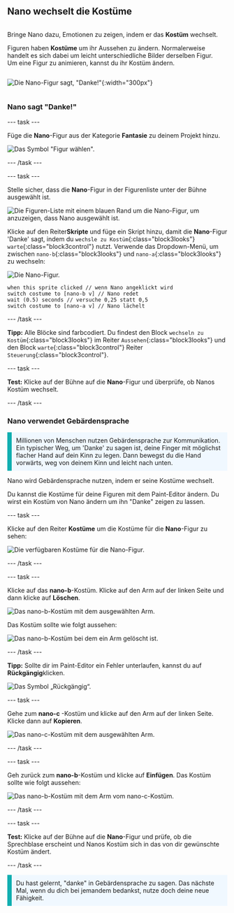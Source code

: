 ## Nano wechselt die Kostüme

<div style="display: flex; flex-wrap: wrap">
<div style="flex-basis: 200px; flex-grow: 1; margin-right: 15px;">

Bringe Nano dazu, Emotionen zu zeigen, indem er das **Kostüm** wechselt.

Figuren haben **Kostüme** um ihr Aussehen zu ändern. Normalerweise handelt es sich dabei um leicht unterschiedliche Bilder derselben Figur. Um eine Figur zu animieren, kannst du ihr Kostüm ändern.

</div>
<div>

![Die Nano-Figur sagt, "Danke!"](images/nano-step-2.png){:width="300px"}

</div>
</div>

### Nano sagt "Danke!"

--- task ---

Füge die **Nano**-Figur aus der Kategorie **Fantasie** zu deinem Projekt hinzu.

![Das Symbol "Figur wählen".](images/choose-sprite-menu.png)

--- /task ---

--- task ---

Stelle sicher, dass die **Nano**-Figur in der Figurenliste unter der Bühne ausgewählt ist.

![Die Figuren-Liste mit einem blauen Rand um die Nano-Figur, um anzuzeigen, dass Nano ausgewählt ist.](images/nano-selected.png)

Klicke auf den Reiter**Skripte** und füge ein Skript hinzu, damit die **Nano**-Figur 'Danke' sagt, indem du `wechsle zu Kostüm`{:class="block3looks"} `warte`{:class="block3control"} nutzt. Verwende das Dropdown-Menü, um zwischen `nano-b`{:class="block3looks"} und `nano-a`{:class="block3looks"} zu wechseln:

![Die Nano-Figur.](images/nano-sprite.png)

```blocks3
when this sprite clicked // wenn Nano angeklickt wird
switch costume to [nano-b v] // Nano redet
wait (0.5) seconds // versuche 0,25 statt 0,5
switch costume to [nano-a v] // Nano lächelt
```
--- /task ---

**Tipp:** Alle Blöcke sind farbcodiert. Du findest den Block `wechseln zu Kostüm`{:class="block3looks"} im Reiter `Aussehen`{:class="block3looks"} und den Block `warte`{:class="block3control"} Reiter `Steuerung`{:class="block3control"}.

--- task ---

**Test:** Klicke auf der Bühne auf die **Nano**-Figur und überprüfe, ob Nanos Kostüm wechselt.

--- /task ---

### Nano verwendet Gebärdensprache

<p style="border-left: solid; border-width:10px; border-color: #0faeb0; background-color: aliceblue; padding: 10px;">Millionen von Menschen nutzen Gebärdensprache zur Kommunikation. Ein typischer Weg, um 'Danke' zu sagen ist, deine Finger mit möglichst flacher Hand auf dein Kinn zu legen. Dann bewegst du die Hand vorwärts, weg von deinem Kinn und leicht nach unten. 
</p>

<!--- Add a video of someone signing --->

Nano wird Gebärdensprache nutzen, indem er seine Kostüme wechselt.

Du kannst die Kostüme für deine Figuren mit dem Paint-Editor ändern. Du wirst ein Kostüm von Nano ändern um ihn "Danke" zeigen zu lassen.

--- task ---

Klicke auf den Reiter **Kostüme** um die Kostüme für die **Nano**-Figur zu sehen:

![Die verfügbaren Kostüme für die Nano-Figur.](images/nano-costumes.png)

--- /task ---

--- task ---

Klicke auf das **nano-b**-Kostüm. Klicke auf den Arm auf der linken Seite und dann klicke auf **Löschen**.

![Das nano-b-Kostüm mit dem ausgewählten Arm.](images/nano-arm-selected.png)

Das Kostüm sollte wie folgt aussehen:

![Das nano-b-Kostüm bei dem ein Arm gelöscht ist.](images/nano-arm-deleted.png)

--- /task ---

**Tipp:** Sollte dir im Paint-Editor ein Fehler unterlaufen, kannst du auf **Rückgängig**klicken.

![Das Symbol „Rückgängig“.](images/nano-undo.png)

--- task ---

Gehe zum **nano-c** -Kostüm und klicke auf den Arm auf der linken Seite. Klicke dann auf **Kopieren**.

![Das nano-c-Kostüm mit dem ausgewählten Arm.](images/nano-c-arm-selected.png)

--- /task ---

--- task ---

Geh zurück zum **nano-b**-Kostüm und klicke auf **Einfügen**. Das Kostüm sollte wie folgt aussehen:

![Das nano-b-Kostüm mit dem Arm vom nano-c-Kostüm.](images/nano-b-new-arm.png)

--- /task ---

--- task ---

**Test:** Klicke auf der Bühne auf die **Nano**-Figur und prüfe, ob die Sprechblase erscheint und Nanos Kostüm sich in das von dir gewünschte Kostüm ändert.

--- /task ---

<p style="border-left: solid; border-width:10px; border-color: #0faeb0; background-color: aliceblue; padding: 10px;">Du hast gelernt, "danke" in Gebärdensprache zu sagen. Das nächste Mal, wenn du dich bei jemandem bedankst, nutze doch deine neue Fähigkeit.
</p>

